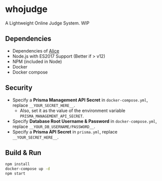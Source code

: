 # whojudge
A Lightweight Online Judge System. WIP

## Dependencies
- Dependencies of [Alice](https://github.com/sfls/alice)
- Node.js with ES2017 Support (Better if > v12)
- NPM (included in Node)
- Docker
- Docker compose

## Security
- Specify a **Prisma Management API Secret** in `docker-compose.yml`, replace `__YOUR_SECRET_HERE__`.
    - Also, set it as the value of the environment variable `PRISMA_MANAGEMENT_API_SECRET`.
- Specify **Database Root Username & Password** in `docker-compose.yml`, replace `__YOUR_DB_USERNAME/PASSWORD__`.
- Specify a **Prisma API Secret** in `prisma.yml`, replace `__YOUR_SECRET_HERE__`.

## Build & Run
```sh
npm install
docker-compose up -d
npm start
```
